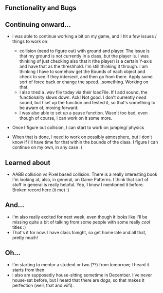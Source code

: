 ## Functionality and Bugs

## Continuing onward...

- I was able to continue working a bit on my game, and I hit a few issues / things to work on:

  - collision (need to figure out) with ground and player. The issue is that my ground is not 
    currently in a class, but the player is. I was thinking of just checking also that it (the player) is 
    a certain Y-axis and have that as the threshhold. I'm still thinking it through. I am thinking 
    I have to somehow get the Bounds of each object and check to see if they intersect, and then go from there.
    Apply some sort of force back or change the speed...something. Working on that.
  - I also tried a .wav file today via their loadFile. If I add sound, the functionality slows down. Ack!
    Not good. I don't currently *need* sound, but I set up the function and tested it, so that's something
    to be aware of, moving forward.
  - I was also able to set up a pause function. Wasn't too bad, even though of course, I can work on it some
    more. 
  
- Once I figure out collision, I can start to work on jumping/ physics 

- When that is done, I need to work on possibly atmosphere, but I don't know if I'll have time for that
  within the bounds of the class. I figure I can continue on my own, in any case :)
  
## Learned about

- AABB collision vs Pixel based collision. 
  There is a really interesting book I'm looking at, also, in general, on Game Patterns. 
  I think that sort of stuff in general is really helpful. Yep, I know I mentioned it before.
  Broken record here (it me) :)
  
## And...

- I'm also really excited for next week, even though it looks like I'll be missing quite a bit
  of talking from some people with some really *cool* titles :) 
- That's it for now. I have class tonight, so get home late and all that, pretty much!

## Oh...

- I'm starting to mentor a student or two (??) from tomorrow; I heard it starts from then.
- I also am supposedly house-sitting sometime in December. I've never house-sat before, but I heard
  that there are *dogs*, so that makes it perfection (well, that and wifi).


